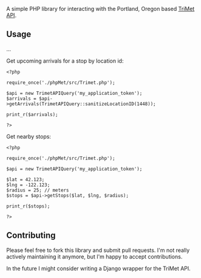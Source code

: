 A simple PHP library for interacting with the Portland, Oregon based
[TriMet API](http://developer.trimet.org/).

## Usage

...

Get upcoming arrivals for a stop by location id:

    <?php

    require_once('./phpMet/src/Trimet.php');

    $api = new TrimetAPIQuery('my_application_token');
    $arrivals = $api->getArrivals(TrimetAPIQuery::sanitizeLocationID(1448));

    print_r($arrivals);

    ?>

Get nearby stops:

    <?php

    require_once('./phpMet/src/Trimet.php');

    $api = new TrimetAPIQuery('my_application_token');

    $lat = 42.123;
    $lng = -122.123;
    $radius = 25; // meters
    $stops = $api->getStops($lat, $lng, $radius);

    print_r($stops);

    ?>

## Contributing

Please feel free to fork this library and submit pull requests. I'm not
really actively maintaining it anymore, but I'm happy to accept contributions.

In the future I might consider writing a Django wrapper for the TriMet API.
